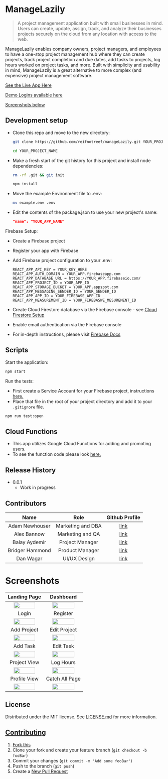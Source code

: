 # ManageLazily

> A project management application built with small businesses in mind. Users can create,
> update, assign, track, and analyze their businesses projects securely on the cloud from
> any location with access to the web.

ManageLazily enables company owners, project managers, and employees to have a one-stop
project management hub where they can create projects, track project completion and due dates,
add tasks to projects, log hours worked on project tasks, and more. Built with simplicity
and usability in mind, ManageLazily is a great alternative to more complex (and expensive)
project management software.

[See the Live App Here](https://managelazily.com/)

[Demo Logins available here](https://github.com/reifnotreef/manageLazily/blob/master/DEMO_LOGINS.md)

[Screenshots below](#Screenshots)

## Development setup

- Clone this repo and move to the new directory:

  ```bash
  git clone https://github.com/reifnotreef/manageLazily.git YOUR_PROJECT_NAME

  cd YOUR_PROJECT_NAME
  ```

- Make a fresh start of the git history for this project and install node dependencies:

  ```bash
  rm -rf .git && git init

  npm install
  ```

- Move the example Environment file to .env:
  ```bash
  mv example.env .env
  ```
- Edit the contents of the package.json to use your new project's name:
  ```JSON
  "name": "YOUR_APP_NAME"
  ```

Firebase Setup:

- Create a Firebase project
- Register your app with Firebase
- Add Firebase project configuration to your .env:

  ```
  REACT_APP_API_KEY = YOUR_KEY_HERE
  REACT_APP_AUTH_DOMAIN = YOUR_APP.firebaseapp.com
  REACT_APP_DATABASE_URL = https://YOUR_APP.firebaseio.com/
  REACT_APP_PROJECT_ID = YOUR_APP_ID
  REACT_APP_STORAGE_BUCKET = YOUR_APP.appspot.com
  REACT_APP_MESSAGING_SENDER_ID = YOUR_SENDER_ID
  REACT_APP_APP_ID = YOUR_FIREBASE_APP_ID
  REACT_APP_MEASUREMENT_ID = YOUR_FIREBASWE_MESUREMENT_ID
  ```

- Create Cloud Firestore database via the Firebase console - see [Cloud Firestore Setup](https://firebase.google.com/docs/firestore/quickstart)
- Enable email authentication via the Firebase console
- For in-depth instructions, please visit [Firebase Docs](https://firebase.google.com/docs/web/setup)

## Scripts

Start the application:

```bash
npm start
```

Run the tests:

- First create a Service Account for your Firebase project, instructions [here.](https://firebase.google.com/docs/admin/setup#initialize-sdk)
- Place that file in the root of your project directory and add it to your `.gitignore` file.

```bash
npm run test:open
```

## Cloud Functions

- This app utilizes Google Cloud Functions for adding and promoting users.
- To see the function code please look [here.](https://github.com/reifnotreef/manageLazily/blob/master/functions/index.js)

## Release History

- 0.0.1
  - Work in progress

## Contributors

| Name | Role | Github Profile |
| :-------------: |:-------------:|:-------------:|
| Adam Newhouser | Marketing and DBA | [link](https://github.com/AdamNewhouser) |
| Alex Bannow | Marketing and QA | [link](https://github.com/rbannal86) |
| Balay Aydemir | Project Manager | [link](https://github.com/balayaydemir) |
| Bridger Hammond | Product Manager | [link](https://github.com/reifnotreef) |
| Dan Wagar | UI/UX Design | [link](https://github.com/danWagar) |

# Screenshots

| Landing Page | Dashboard|
| :-------------: |:-------------:|
| <img src="https://raw.githubusercontent.com/reifnotreef/manageLazily/tree/master/screenshots/landing_page.png" width='80%' height='auto'> | <img src="https://raw.githubusercontent.com/reifnotreef/manageLazily/tree/master/screenshots/dashboard.png" width='80%' height='auto'> |
| Login | Register|
| <img src="https://raw.githubusercontent.com/reifnotreef/manageLazily/tree/master/screenshots/login_page.png" width='80%' height='auto'> | <img src="https://raw.githubusercontent.com/reifnotreef/manageLazily/tree/master/screenshots/register.png" width='80%' height='auto'> |
| Add Project | Edit Project|
| <img src="https://github.com/reifnotreef/manageLazily/raw/master/screenshots/add_project.png" width='80%' height='auto'> | <img src="https://raw.githubusercontent.com/reifnotreef/manageLazily/tree/master/screenshots/edit_project.png" width='80%' height='auto'> |
| Add Task | Edit Task|
| <img src="https://raw.githubusercontent.com/reifnotreef/manageLazily/tree/master/screenshots/add_task.png" width='80%' height='auto'> | <img src="https://raw.githubusercontent.com/reifnotreef/manageLazily/tree/master/screenshots/edit_task.png" width='80%' height='auto'> |
| Project View | Log Hours|
| <img src="https://raw.githubusercontent.com/reifnotreef/manageLazily/tree/master/screenshots/project_view.png" width='80%' height='auto'> | <img src="https://raw.githubusercontent.com/reifnotreef/manageLazily/tree/master/screenshots/log_hours.png" width='80%' height='auto'> |
| Profile View | Catch All Page |
|<img src="https://raw.githubusercontent.com/reifnotreef/manageLazily/tree/master/screenshots/user_profile.png" width='80%' height='auto'>|<img src="https://raw.githubusercontent.com/reifnotreef/manageLazily/tree/master/screenshots/catchall.png" width='80%' height='auto'>|


## License

Distributed under the MIT license. See [LICENSE.md](https://github.com/reifnotreef/manageLazily/blob/master/LICENSE) for more information.

## [Contributing](https://github.com/reifnotreef/manageLazily/blob/master/CONTRIBUTING.md)

1.  [Fork this](https://github.com/reifnotreef/manageLazily)
2. Clone your fork and create your feature branch (`git checkout -b fooBar`)
3.  Commit your changes (`git commit -m 'Add some fooBar'`)
4.  Push to the branch (`git push`)
5.  Create a [New Pull Request](https://github.com/reifnotreef/manageLazily/pull/new/master)

<!-- Markdown link & img dfn's -->

[npm-image]: https://img.shields.io/npm/v/datadog-metrics.svg?style=flat-square
[npm-url]: https://npmjs.org/package/datadog-metrics
[npm-downloads]: https://img.shields.io/npm/dm/datadog-metrics.svg?style=flat-square
[travis-image]: https://img.shields.io/travis/dbader/node-datadog-metrics/master.svg?style=flat-square
[travis-url]: https://travis-ci.org/dbader/node-datadog-metrics
[wiki]: https://github.com/yourname/yourproject/wiki
